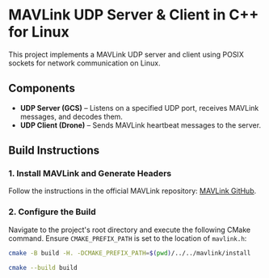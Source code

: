 # MAVLink UDP Server & Client in C++ for Linux  

This project implements a MAVLink UDP server and client using POSIX sockets for network communication on Linux.  

## Components  

- **UDP Server (GCS)** – Listens on a specified UDP port, receives MAVLink messages, and decodes them.  
- **UDP Client (Drone)** – Sends MAVLink heartbeat messages to the server.  

## Build Instructions  

### 1. Install MAVLink and Generate Headers  
Follow the instructions in the official MAVLink repository: [MAVLink GitHub](https://github.com/mavlink/mavlink).  

### 2. Configure the Build  
Navigate to the project's root directory and execute the following CMake command. Ensure `CMAKE_PREFIX_PATH` is set to the location of `mavlink.h`:  

```sh
cmake -B build -H. -DCMAKE_PREFIX_PATH=$(pwd)/../../mavlink/install

cmake --build build
